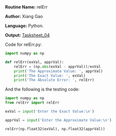 **Routine Name:** relErr  

**Author:** Xiang Gao 

**Language:** Python.

**Output:** [Tasksheet_04](https://github.com/GoByMark/math4610/blob/main/Homework_Tasks/Tasksheet_04/Tasksheet%2004.pdf)

Code for relErr.py:  
```Python
import numpy as np

def relErr(exVal, apprVal):
    relErr = (np.abs(exVal - apprVal))/exVal
    print('The Approximate Value: ', apprVal)
    print('The Exact Value: ', exVal)
    print('The Absolute Error: ', relErr)
```

And the following is the testing code:
```Python
import numpy as np
from relErr import relErr

exVal = input('Enter the Exact Value:\n')

apprVal = input('Enter the Approximate Value:\n')

relErr(np.float32(exVal), np.float32(apprVal))
```
